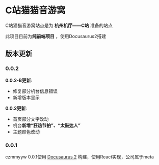 # C站猫猫音游窝

C站猫猫音游窝站点是为 **杭州机厅——C站** 准备的站点

此项目目前为**纯前端项目** ，使用Docusaurus2搭建

## 版本更新

### 0.0.2

**0.0.2-B更新**:

- 修复部分机台信息错误
- 新增版本显示

**0.0.2更新**:

- 首页部分文字改动
- 机台**新增“狂热节拍”、“太鼓达人”**
- 主题颜色改动

### 0.0.1

czmmyyw 0.0.1使用 [Docusaurus 2](https://docusaurus.io/) 构建，使用React实现，公司属于meta
